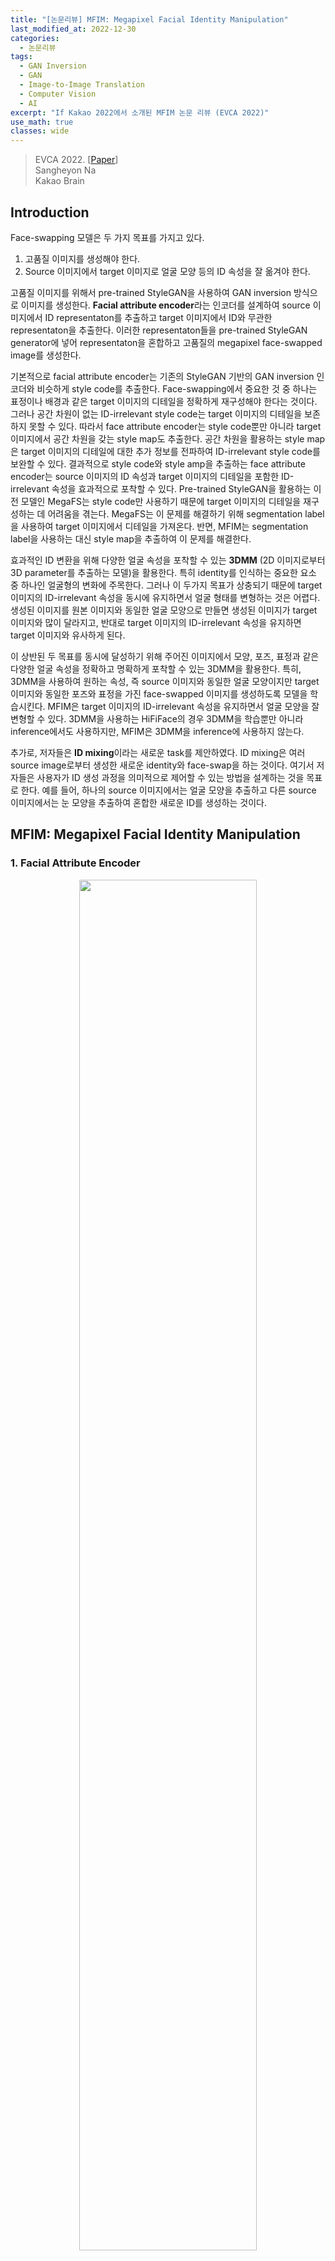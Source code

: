 ```yaml
---
title: "[논문리뷰] MFIM: Megapixel Facial Identity Manipulation"
last_modified_at: 2022-12-30
categories:
  - 논문리뷰
tags:
  - GAN Inversion
  - GAN
  - Image-to-Image Translation
  - Computer Vision
  - AI
excerpt: "If Kakao 2022에서 소개된 MFIM 논문 리뷰 (EVCA 2022)"
use_math: true
classes: wide
---
```


> EVCA 2022. [[Paper](https://www.ecva.net/papers/eccv_2022/papers_ECCV/papers/136730145.pdf)]  
> Sangheyon Na  
> Kakao Brain  

## Introduction
Face-swapping 모델은 두 가지 목표를 가지고 있다. 

1. 고품질 이미지를 생성해야 한다.
2. Source 이미지에서 target 이미지로 얼굴 모양 등의 ID 속성을 잘 옮겨야 한다.

고품질 이미지를 위해서 pre-trained StyleGAN을 사용하여 GAN inversion 방식으로 이미지를 생성한다. **Facial attribute encoder**라는 인코더를 설계하여 source 이미지에서 ID representaton를 추출하고 target 이미지에서 ID와 무관한 representaton을 추출한다. 이러한 representaton들을 pre-trained StyleGAN generator에 넣어 representaton을 혼합하고 고품질의 megapixel face-swapped image를 생성한다. 

기본적으로 facial attribute encoder는 기존의 StyleGAN 기반의 GAN inversion 인코더와 비슷하게 style code를 추출한다. Face-swapping에서 중요한 것 중 하나는 표정이나 배경과 같은 target 이미지의 디테일을 정확하게 재구성해야 한다는 것이다. 그러나 공간 차원이 없는 ID-irrelevant style code는 target 이미지의 디테일을 보존하지 못할 수 있다. 따라서 face attribute encoder는 style code뿐만 아니라 target 이미지에서 공간 차원을 갖는 style map도 추출한다. 공간 차원을 활용하는 style map은 target 이미지의 디테일에 대한 추가 정보를 전파하여 ID-irrelevant style code를 보완할 수 있다. 결과적으로 style code와 style amp을 추출하는 face attribute encoder는 source 이미지의 ID 속성과 target 이미지의 디테일을 포함한 ID-irrelevant 속성을 효과적으로 포착할 수 있다. Pre-trained StyleGAN을 활용하는 이전 모델인 MegaFS는 style code만 사용하기 때문에 target 이미지의 디테일을 재구성하는 데 어려움을 겪는다. MegaFS는 이 문제를 해결하기 위해 segmentation label을 사용하여 target 이미지에서 디테일을 가져온다. 반면, MFIM는 segmentation label을 사용하는 대신 style map을 추출하여 이 문제를 해결한다. 

효과적인 ID 변환을 위해 다양한 얼굴 속성을 포착할 수 있는 **3DMM** (2D 이미지로부터 3D parameter를 추출하는 모델)을 활용한다. 특히 identity를 인식하는 중요한 요소 중 하나인 얼굴형의 변화에 주목한다. 그러나 이 두가지 목표가 상충되기 때문에 target 이미지의 ID-irrelevant 속성을 동시에 유지하면서 얼굴 형태를 변형하는 것은 어렵다. 생성된 이미지를 원본 이미지와 동일한 얼굴 모양으로 만들면 생성된 이미지가 target 이미지와 많이 달라지고, 반대로 target 이미지의 ID-irrelevant 속성을 유지하면 target 이미지와 유사하게 된다. 

이 상반된 두 목표를 동시에 달성하기 위해 주어진 이미지에서 모양, 포즈, 표정과 같은 다양한 얼굴 속성을 정확하고 명확하게 포착할 수 있는 3DMM을 활용한다. 특히, 3DMM을 사용하여 원하는 속성, 즉 source 이미지와 동일한 얼굴 모양이지만 target 이미지와 동일한 포즈와 표정을 가진 face-swapped 이미지를 생성하도록 모델을 학습시킨다. MFIM은 target 이미지의 ID-irrelevant 속성을 유지하면서 얼굴 모양을 잘 변형할 수 있다. 3DMM을 사용하는 HiFiFace의 경우 3DMM을 학습뿐만 아니라 inference에서도 사용하지만, MFIM은 3DMM을 inference에 사용하지 않는다. 

추가로, 저자들은 **ID mixing**이라는 새로운 task를 제안하였다. ID mixing은 여러 source image로부터 생성한 새로운 identity와 face-swap을 하는 것이다. 여기서 저자들은 사용자가 ID 생성 과정을 의미적으로 제어할 수 있는 방법을 설계하는 것을 목표로 한다. 예를 들어, 하나의 source 이미지에서는 얼굴 모양을 추출하고 다른 source 이미지에서는 눈 모양을 추출하여 혼합한 새로운 ID를 생성하는 것이다. 

## MFIM: Megapixel Facial Identity Manipulation
### 1. Facial Attribute Encoder

<center><img src='{{"/assets/img/mfim/mfim-faceswap.PNG" | relative_url}}' width="75%"></center>

<br>
Facial attribute encoder의 구조는 위와 같다. 먼저 pSp 인코더와 같이 주어진 이미지로부터 hierarchical latent map들을 뽑는다. 그런 다음 map-to-code(M2C) 블럭과 map-to-map(M2M) 블럭으로 style code와 style map을 각각 생성한 뒤 pre-trained StyleGAN generator에 입력한다. 

##### Style code
Facial attribute encoder는 주어진 이미지를 latent space $\mathcal{S}$로 매핑하여 style code 26개를 추출한다. Coarse resolution (4x4 ~ 16x16)에 해당하는 style code는 target 이미지 $x_{tgt}$로부터 추출되며 전체 구조나 포즈같은 전체적인 측면을 합성한다. 반대로 fine resolution (32x32 ~ 1024x1024)애 해당하는 style code는 source 이미지 $x_{src}$로부터 추출되며 얼굴 모양, 눈, 코, 입술과 같은 상대적으로 국소적인 측면을 합성한다. 이러한 관점에서 $x_{tgt}$로부터 추출된 style code를 ID-irrelevant style code, $x_{src}$로부터 추출된 style code를 ID style code라 부른다. 한편, target 이미지의 디테일(표정, 배경 등)을 재구성하는 것이 중요하지만 ID-irrelevant style code는 공간 차원이 없기 때문에 이러한 디테일을 잃는다. 

##### Style map
$x_{tgt}$의 디테일을 보존하기 위하여 인코더에서 $x_{tgt}$로부터 공간 차원을 가지는 style map을 추출한다. 구체적으로, 인코더의 M2M 블럭들이 입력되는 latent map과 동일한 크기의 style map을 생성한다. 그런 다음 이 style map들이 noise input으로 pre-trained StyleGAN generator에 입력되어 미세한 디테일들을 생성한다. 

### 2. Training Objectives
##### ID loss
$x_{swap}$이 $x_{src}$와 같은 identity를 가져야 하기 때문에 ID loss를 cosine similarity로 계산한다.

$$
\begin{equation}
\mathcal{L}_{id} = 1 - \cos (R(x_{swap}), R(x_{src}))
\end{equation}
$$

($R$은 pre-train된 얼굴 인식 모델)

##### Reconstruction loss
ID와 관련된 영역을 제외하고는 $x_{swap}$이 $x_{tgt}$와 비슷해야 한다. 이 제약을 부과하기 위해 픽셀 수준 L1 loss와 LPIPS loss를 채택하여 다음과 같이 reconstruction loss를 정의한다. 

$$
\begin{equation}
\mathcal{L}_{recon} = L_1 (x_{swap}, x_{tgt}) + LPIPS (x_{swap}, x_{tgt})
\end{equation}
$$

##### Adversarial loss
$x_{swap}$을 현실적으로 만들기 위해서 non-saturating adversarial loss와 R1 regularization을 사용한다. 

##### 3DMM supervision
$x_{src}$와 동일한 얼굴 모양, $x_{tgt}$와 동일한 포즈 및 표정을 갖도록 $x_{swap}$을 강제해야 한다. 이러한 제약 조건에 대해 3DMM을 사용하여 다음과 같은 loss를 정의한다. 

$$
\begin{equation}
\mathcal{L}_{shape} = \| s_{swap} - s_{src} \|_2 \\
\mathcal{L}_{pose} = \| p_{swap} - p_{tgt} \|_2 \\
\mathcal{L}_{exp} = \| e_{swap} - e_{tgt} \|_2 \\
\end{equation}
$$

$s$, $p$, $e$는 3DMM의 인코더에서 추출한 얼굴 모양(shape), 포즈(pose), 표정(exp) 파라미터이다. 이와 같이 3DMM은 학습 과정에서 loss 계산을 위해서만 사용되면 inference에서는 사용되지 않는다. 

##### Full objective
전체 loss $\mathcal{L}$은 다음과 같다. 

$$
\begin{aligned}
\mathcal{L} = & \; \lambda_{id} \mathcal{L}_{id} + \lambda_{recon} \mathcal{L}_{recon} + \lambda_{adv} \mathcal{L}_{adv} + \lambda_{R_1} \mathcal{L}_{R_!} \\
& + \lambda_{shape} \mathcal{L}_{shape} + \lambda_{pose} \mathcal{L}_{pose} + \lambda_{exp} \mathcal{L}_{exp}
\end{aligned}
$$

### 3. ID Mixing

<center><img src='{{"/assets/img/mfim/mfim-mixing.PNG" | relative_url}}' width="45%"></center>

<br>
ID Mixing으로 사용자가 ID 생성 과정을 semantically control 할 수 있도록 여러 source 이미지로부터 ID style code를 뽑아 섞는다. 위 그림에서는 2개의 source 이미지로부터 ID mixing을 하지만 여러 source 이미지를 사용하는 것으로 일반화할 수 있다. 2개의 source 이미지를 사용하는 경우, 사용자는 하나의 source 이미지로부터 global ID 속성을 가져오고 다른 source 이미지로부터 local ID 속성을 가져와 섞은 뒤 ID-mixed 이미지 $x_{image}$를 합성할 수 있다.

위 그림에서는 ID-irrelevant style code와 style map을 $x_{tgt}$에서 추출하고, ID style code를 global source 이미지 $x_{src}^{gb}$와 local source 이미지 $x_{src}^{lc}$에서 추출하였다. Global ID style code는 coarse resolution에서 사용되며 local ID style code는 fine resolution에서 사용된다. 

## Experiments
- Baseline: Deepfakes, FaceShifter, Sim-Swap, HifiFace, InfoSwap, MegaFs, SmoothSwap
- Dataset: FFHQ (train), FaceForensics++ & CelebA-HQ (evaluation)
- Evaluation metric
1. identity, shape, expression: 얼굴 인식 모델의 feature space에서의 $L_2$ 거리
2. pose: 3DMM의 파라미터 space에서의 $L_2$ 거리
3. posh-HN: pose 예측 모델의 feature space에서의 $L_2$ 거리

다음은 CelebA-HQ에 대한 결과이다. 

<center><img src='{{"/assets/img/mfim/mfim-fig1.PNG" | relative_url}}' width="55%"></center>

<br>
FaceForensics++와 CelebA-HQ에 대한 정량적 비교는 다음과 같다. 

<center><img src='{{"/assets/img/mfim/mfim-table1.PNG" | relative_url}}' width="65%"></center>
<br>
<center><img src='{{"/assets/img/mfim/mfim-table2.PNG" | relative_url}}' width="65%"></center>
<br>

다음은 baseline들과의 정량적 비교이다. 

<center><img src='{{"/assets/img/mfim/mfim-fig2.PNG" | relative_url}}' width="80%"></center>

### Ablation Study

<center><img src='{{"/assets/img/mfim/mfim-fig3.PNG" | relative_url}}' width="80%"></center>
<br>
<center><img src='{{"/assets/img/mfim/mfim-table3.PNG" | relative_url}}' width="65%"></center>

### ID Mixing

<center><img src='{{"/assets/img/mfim/mfim-fig4.PNG" | relative_url}}' width="80%"></center>
<br>
<center><img src='{{"/assets/img/mfim/mfim-table4.PNG" | relative_url}}' width="65%"></center>